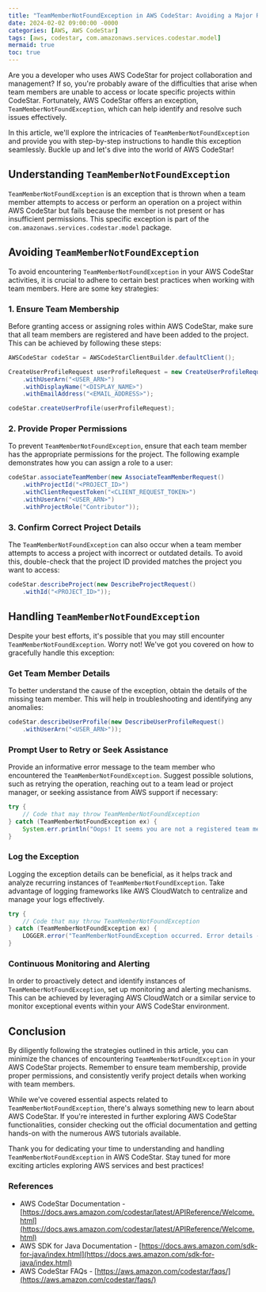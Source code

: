 ```yaml
---
title: "TeamMemberNotFoundException in AWS CodeStar: Avoiding a Major Roadblock in Project Collaboration"
date: 2024-02-02 09:00:00 -0000
categories: [AWS, AWS CodeStar]
tags: [aws, codestar, com.amazonaws.services.codestar.model]
mermaid: true
toc: true
---
```



Are you a developer who uses AWS CodeStar for project collaboration and management? If so, you're probably aware of the difficulties that arise when team members are unable to access or locate specific projects within CodeStar. Fortunately, AWS CodeStar offers an exception, `TeamMemberNotFoundException`, which can help identify and resolve such issues effectively.

In this article, we'll explore the intricacies of `TeamMemberNotFoundException` and provide you with step-by-step instructions to handle this exception seamlessly. Buckle up and let's dive into the world of AWS CodeStar!

## Understanding `TeamMemberNotFoundException`
`TeamMemberNotFoundException` is an exception that is thrown when a team member attempts to access or perform an operation on a project within AWS CodeStar but fails because the member is not present or has insufficient permissions. This specific exception is part of the `com.amazonaws.services.codestar.model` package.

## Avoiding `TeamMemberNotFoundException`
To avoid encountering `TeamMemberNotFoundException` in your AWS CodeStar activities, it is crucial to adhere to certain best practices when working with team members. Here are some key strategies:

### 1. Ensure Team Membership
Before granting access or assigning roles within AWS CodeStar, make sure that all team members are registered and have been added to the project. This can be achieved by following these steps:

```java
AWSCodeStar codeStar = AWSCodeStarClientBuilder.defaultClient();

CreateUserProfileRequest userProfileRequest = new CreateUserProfileRequest()
    .withUserArn("<USER_ARN>")
    .withDisplayName("<DISPLAY_NAME>")
    .withEmailAddress("<EMAIL_ADDRESS>");

codeStar.createUserProfile(userProfileRequest);
```

### 2. Provide Proper Permissions
To prevent `TeamMemberNotFoundException`, ensure that each team member has the appropriate permissions for the project. The following example demonstrates how you can assign a role to a user:

```java
codeStar.associateTeamMember(new AssociateTeamMemberRequest()
    .withProjectId("<PROJECT_ID>")
    .withClientRequestToken("<CLIENT_REQUEST_TOKEN>")
    .withUserArn("<USER_ARN>")
    .withProjectRole("Contributor"));
```

### 3. Confirm Correct Project Details
The `TeamMemberNotFoundException` can also occur when a team member attempts to access a project with incorrect or outdated details. To avoid this, double-check that the project ID provided matches the project you want to access:

```java
codeStar.describeProject(new DescribeProjectRequest()
    .withId("<PROJECT_ID>"));
```

## Handling `TeamMemberNotFoundException`
Despite your best efforts, it's possible that you may still encounter `TeamMemberNotFoundException`. Worry not! We've got you covered on how to gracefully handle this exception:

### Get Team Member Details
To better understand the cause of the exception, obtain the details of the missing team member. This will help in troubleshooting and identifying any anomalies:

```java
codeStar.describeUserProfile(new DescribeUserProfileRequest()
    .withUserArn("<USER_ARN>"));
```

### Prompt User to Retry or Seek Assistance
Provide an informative error message to the team member who encountered the `TeamMemberNotFoundException`. Suggest possible solutions, such as retrying the operation, reaching out to a team lead or project manager, or seeking assistance from AWS support if necessary:

```java
try {
    // Code that may throw TeamMemberNotFoundException
} catch (TeamMemberNotFoundException ex) {
    System.err.println("Oops! It seems you are not a registered team member or don't have the required permissions for this project. Please reach out to your project manager for assistance.");
}
```

### Log the Exception
Logging the exception details can be beneficial, as it helps track and analyze recurring instances of `TeamMemberNotFoundException`. Take advantage of logging frameworks like AWS CloudWatch to centralize and manage your logs effectively.

```java
try {
    // Code that may throw TeamMemberNotFoundException
} catch (TeamMemberNotFoundException ex) {
    LOGGER.error("TeamMemberNotFoundException occurred. Error details - ", ex);
}
```

### Continuous Monitoring and Alerting
In order to proactively detect and identify instances of `TeamMemberNotFoundException`, set up monitoring and alerting mechanisms. This can be achieved by leveraging AWS CloudWatch or a similar service to monitor exceptional events within your AWS CodeStar environment.

## Conclusion
By diligently following the strategies outlined in this article, you can minimize the chances of encountering `TeamMemberNotFoundException` in your AWS CodeStar projects. Remember to ensure team membership, provide proper permissions, and consistently verify project details when working with team members.

While we've covered essential aspects related to `TeamMemberNotFoundException`, there's always something new to learn about AWS CodeStar. If you're interested in further exploring AWS CodeStar functionalities, consider checking out the official documentation and getting hands-on with the numerous AWS tutorials available.

Thank you for dedicating your time to understanding and handling `TeamMemberNotFoundException` in AWS CodeStar. Stay tuned for more exciting articles exploring AWS services and best practices!

### References
- AWS CodeStar Documentation - [https://docs.aws.amazon.com/codestar/latest/APIReference/Welcome.html](https://docs.aws.amazon.com/codestar/latest/APIReference/Welcome.html)
- AWS SDK for Java Documentation - [https://docs.aws.amazon.com/sdk-for-java/index.html](https://docs.aws.amazon.com/sdk-for-java/index.html)
- AWS CodeStar FAQs - [https://aws.amazon.com/codestar/faqs/](https://aws.amazon.com/codestar/faqs/)